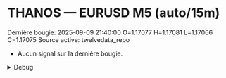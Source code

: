 # THANOS — EURUSD M5 (auto/15m)
Dernière bougie: 2025-09-09 21:40:00  O=1.17077  H=1.17081  L=1.17066  C=1.17075
Source active: twelvedata_repo

- Aucun signal sur la dernière bougie.

<details><summary>Debug</summary>

- TD_API_KEY manquant.

</details>